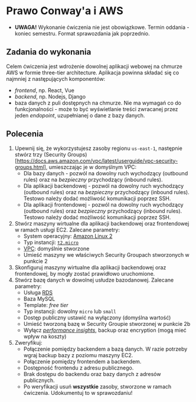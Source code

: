 # Prawo Conway'a i AWS
- **UWAGA!** Wykonanie ćwiczenia nie jest obowiązkowe. Termin oddania - koniec semestru.
Format sprawozdania jak poprzednio.

## Zadania do wykonania
Celem ćwiczenia jest wdrożenie dowolnej aplikacji webowej na chmurze AWS w formie three-tier architecture. Aplikacja powinna składać się co najmniej z następujących komponentów:
- *frontend*, np. React, Vue
- *backend*, np. Nodejs, Django
- baza danych z puli dostępnych na chmurze.
Nie ma wymagań co do funkcjonalności - może to być wyświetlanie treści zwracanej przez jeden *endopoint*, uzupełnianej o dane z bazy danych.

## Polecenia
1. Upewnij się, że wykorzystujesz zasoby regionu `us-east-1`, następnie stwórz trzy (Security Groups)[https://docs.aws.amazon.com/vpc/latest/userguide/vpc-security-groups.html], umieszczając je w domyślnym VPC:
    - Dla bazy danych - pozwól na dowolny ruch wychodzący (outbound rules) oraz na _bezpieczny_ przychodzący (inbound rules).
    - Dla aplikacji backendowej - pozwól na dowolny ruch wychodzący (outbound rules) oraz na _bezpieczny_ przychodzący (inbound rules). Testowo należy dodać możliwość komunikacji poprzez SSH.
    - Dla aplikacji frontendowej - pozwól na dowolny ruch wychodzący (outbound rules) oraz _bezpieczny_ przychodzący (inbound rules). Testowo należy dodać możliwość komunikacji poprzez SSH.
2. Stwórz maszyny wirtualne dla aplikacji backendowej oraz frontendowej w ramach usługi EC2. Zalecane parametry:
    - System operacyjny: [Amazon Linux 2](https://aws.amazon.com/amazon-linux-2/)
    - Typ instancji: [`t2.micro`](https://aws.amazon.com/ec2/instance-types/t2/)
    - [VPC](https://docs.aws.amazon.com/vpc/latest/userguide/what-is-amazon-vpc.html): domyślnie stworzone
    - Umieść maszyny we właściwych Security Groupach stworzonych w punkcie 2
3. Skonfiguruj maszyny wirtualne dla aplikacji backendowej oraz frontendowej, by mogły zostać prawidłowo uruchomione.
4. Stwórz bazę danych w dowolnej usłudze bazodanowej. Zalecane parametry:
    - Usługa [RDS](https://aws.amazon.com/rds/)
    - Baza MySQL
    - Template: *free tier*
    - Typ instancji: dowolny `micro` lub `small`
    - Dostęp publiczny ustawić na wyłączony (domyślna wartość)
    - Umieść tworzoną bazę w Security Groupie stworzonej w punkcie 2b
    - Wyłącz [*performance insights*](https://aws.amazon.com/rds/performance-insights/), backup oraz encryption (mogą mieć wpływ na koszty)
5. Zweryfikuj:
    - Połączenie pomiędzy backendem a bazą danych. W razie potrzeby wgraj backup bazy z poziomu maszyny EC2.
    - Połączenie pomiędzy frontendem a backendem.
    - Dostępność frontendu z adresu publicznego.
    - Brak dostępu do backendu oraz bazy danych z adresów publicznych.
	- Po weryfikacji usuń **wszystkie** zasoby, stworzone w ramach ćwiczenia. Udokumentuj to w sprawozdaniu!
